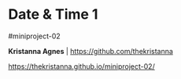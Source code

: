 # Date & Time 1
#miniproject-02

**Kristanna Agnes** | https://github.com/thekristanna

https://thekristanna.github.io/miniproject-02/
